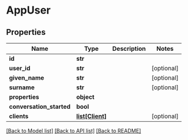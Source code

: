 # AppUser

## Properties
Name | Type | Description | Notes
------------ | ------------- | ------------- | -------------
**id** | **str** |  | 
**user_id** | **str** |  | [optional] 
**given_name** | **str** |  | [optional] 
**surname** | **str** |  | [optional] 
**properties** | **object** |  | 
**conversation_started** | **bool** |  | 
**clients** | [**list[Client]**](Client.md) |  | [optional] 

[[Back to Model list]](../README.md#documentation-for-models) [[Back to API list]](../README.md#documentation-for-api-endpoints) [[Back to README]](../README.md)


